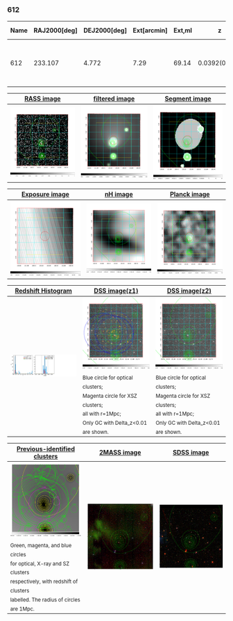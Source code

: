 <div STYLE="page-break-after: always;"></div>

### 612

|Name|RAJ2000[deg]|DEJ2000[deg] |Ext[arcmin]| Ext,ml | z | z_src| C|GC(XSZ,Delta_z<0.01)| GC(OPT,Delta_z<0.01)|GC| R_sig[arcmin] | R500[arcmin] | R500[Mpc]| CRsig[c/s] | CR500[c/s] |L500[1E44 erg/s]|F500[1E-12 erg/s/cm^2]| M500[1E14 Msun]|Tx[keV]|Cnt_sig|Beta|Rc[arcmin]|Comment|Alias|
|---|---|---|---|---|---|------|---|--------|---------|----------|---|---|---|---|---|---|---|---|---|---|---|---|---|---|
|612| 233.107| 4.772| 7.29| 69.14| 0.0392(0.005)| z1, z_opt| S| -| N| C, F20, N, W, XCS| 29.638| 16.151| 0.752| 0.553(0.096)| 0.514(0.089)| 0.321(0.067)| 8.968(1.867)| 1.26(0.13)| 2.50(0.17)| 337.9| 0.512(-0.009+0.020)| 8.234(-0.772+0.962)| An X-ray cluster with $z$ = 0.39 and offset = 0.46 Mpc| t367|

|[RASS image](../image/612/612_img.pdf)|[filtered image](../image/612/612_fil.pdf)|[Segment image](../image/612/612_seg.pdf)|
|-------------------|--------------------|-------------------|
| <img src="../image/612/612_img.png" width="300">  | <img src="../image/612/612_fil.png" width="300">   | <img src="../image/612/612_seg.png" width="300">  |

|[Exposure image](../image/612/612_mex.pdf)| [nH image](../image/612/612_nh.pdf)| [Planck image](../image/612/612_p.pdf)|
|-------------------|--------------------|-------------------|
|<img src="../image/612/612_mex.png" width="300">   | <img src="../image/612/612_nh.png" width="300">    | <img src="../image/612/612_p.png" width="300"> |

|[Redshift Histogram](../image/612/612_zg.pdf) | [DSS image(z1)](../image/612/612_dss_z1.pdf)      |  [DSS image(z2)](../image/612/612_dss_z2.pdf)    |
|-------------------|--------------------|-------------------|
|<img src="../image/612/612_zg.png" width="300"> |<img src="../image/612/612_dss_z1.png" width="300"> <sub><br>Blue circle for optical clusters; <br>Magenta circle for XSZ clusters; <br>all with r=1Mpc; <br>Only GC with Delta_z<0.01 are shown. </sub>| <img src="../image/612/612_dss_z2.png" width="300"><sub><br>Blue circle for optical clusters; <br>Magenta circle for XSZ clusters; <br>all with r=1Mpc; <br>Only GC with Delta_z<0.01 are shown. </sub> |

|[Previous-identified clusters](../image/612/612_gc.pdf) | [2MASS image](../image/612/612_2mass.pdf)      |[SDSS image](../image/612/612_sdss.pdf)   |
|-------------------|-------------------|-------------------|
|<img src=../image/612/612_gc.png width="300"> <br><sub>Green, magenta, and blue circles <br>for optical, X-ray and SZ clusters <br>respectively, with redshift of clusters <br>labelled. The radius of circles <br>are 1Mpc.</sub>|<img src="../image/612/612_2mass.png" width="300">  | <img src="../image/612/612_sdss.png" width="300">  |




